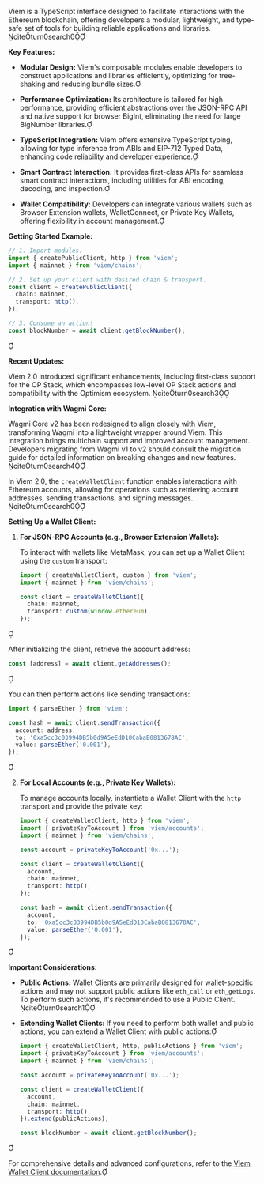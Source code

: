 Viem is a TypeScript interface designed to facilitate interactions with the Ethereum blockchain, offering developers a modular, lightweight, and type-safe set of tools for building reliable applications and libraries. citeturn0search0

**Key Features:**

- **Modular Design:** Viem's composable modules enable developers to construct applications and libraries efficiently, optimizing for tree-shaking and reducing bundle sizes.

- **Performance Optimization:** Its architecture is tailored for high performance, providing efficient abstractions over the JSON-RPC API and native support for browser BigInt, eliminating the need for large BigNumber libraries.

- **TypeScript Integration:** Viem offers extensive TypeScript typing, allowing for type inference from ABIs and EIP-712 Typed Data, enhancing code reliability and developer experience.

- **Smart Contract Interaction:** It provides first-class APIs for seamless smart contract interactions, including utilities for ABI encoding, decoding, and inspection.

- **Wallet Compatibility:** Developers can integrate various wallets such as Browser Extension wallets, WalletConnect, or Private Key Wallets, offering flexibility in account management.

**Getting Started Example:**


```typescript
// 1. Import modules.
import { createPublicClient, http } from 'viem';
import { mainnet } from 'viem/chains';

// 2. Set up your client with desired chain & transport.
const client = createPublicClient({
  chain: mainnet,
  transport: http(),
});

// 3. Consume an action!
const blockNumber = await client.getBlockNumber();
```


**Recent Updates:**

Viem 2.0 introduced significant enhancements, including first-class support for the OP Stack, which encompasses low-level OP Stack actions and compatibility with the Optimism ecosystem. citeturn0search3

**Integration with Wagmi Core:**

Wagmi Core v2 has been redesigned to align closely with Viem, transforming Wagmi into a lightweight wrapper around Viem. This integration brings multichain support and improved account management. Developers migrating from Wagmi v1 to v2 should consult the migration guide for detailed information on breaking changes and new features. citeturn0search4

In Viem 2.0, the `createWalletClient` function enables interactions with Ethereum accounts, allowing for operations such as retrieving account addresses, sending transactions, and signing messages. citeturn0search0

**Setting Up a Wallet Client:**

1. **For JSON-RPC Accounts (e.g., Browser Extension Wallets):**

   To interact with wallets like MetaMask, you can set up a Wallet Client using the `custom` transport:

   ```typescript
   import { createWalletClient, custom } from 'viem';
   import { mainnet } from 'viem/chains';

   const client = createWalletClient({
     chain: mainnet,
     transport: custom(window.ethereum),
   });
   ```


   After initializing the client, retrieve the account address:

   ```typescript
   const [address] = await client.getAddresses();
   ```


   You can then perform actions like sending transactions:

   ```typescript
   import { parseEther } from 'viem';

   const hash = await client.sendTransaction({
     account: address,
     to: '0xa5cc3c03994DB5b0d9A5eEdD10CabaB0813678AC',
     value: parseEther('0.001'),
   });
   ```


2. **For Local Accounts (e.g., Private Key Wallets):**

   To manage accounts locally, instantiate a Wallet Client with the `http` transport and provide the private key:

   ```typescript
   import { createWalletClient, http } from 'viem';
   import { privateKeyToAccount } from 'viem/accounts';
   import { mainnet } from 'viem/chains';

   const account = privateKeyToAccount('0x...');

   const client = createWalletClient({
     account,
     chain: mainnet,
     transport: http(),
   });

   const hash = await client.sendTransaction({
     account,
     to: '0xa5cc3c03994DB5b0d9A5eEdD10CabaB0813678AC',
     value: parseEther('0.001'),
   });
   ```


**Important Considerations:**

- **Public Actions:** Wallet Clients are primarily designed for wallet-specific actions and may not support public actions like `eth_call` or `eth_getLogs`. To perform such actions, it's recommended to use a Public Client. citeturn0search1

- **Extending Wallet Clients:** If you need to perform both wallet and public actions, you can extend a Wallet Client with public actions:

   ```typescript
   import { createWalletClient, http, publicActions } from 'viem';
   import { privateKeyToAccount } from 'viem/accounts';
   import { mainnet } from 'viem/chains';

   const account = privateKeyToAccount('0x...');

   const client = createWalletClient({
     account,
     chain: mainnet,
     transport: http(),
   }).extend(publicActions);

   const blockNumber = await client.getBlockNumber();
   ```


For comprehensive details and advanced configurations, refer to the [Viem Wallet Client documentation](https://viem.sh/docs/clients/wallet.html). 